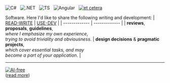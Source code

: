 ![C#](https://img.shields.io/badge/C%23-239120?style=for-the-badge&logo=c-sharp&logoColor=white)&nbsp;&nbsp;
![.NET](https://img.shields.io/badge/.NET-5C2D91?style=for-the-badge&logo=.net&logoColor=white)&nbsp;&nbsp;
![TS](https://img.shields.io/badge/TypeScript-007ACC?style=for-the-badge&logo=typescript&logoColor=white)&nbsp;&nbsp;
![Angular](https://img.shields.io/badge/Angular-DD0031?style=for-the-badge&logo=angular&logoColor=white)&nbsp;&nbsp;
[![et cetera](https://img.shields.io/badge/et-cetera-<COLOR>.svg)](https://shields.io/)

Software. Here I'd like to share the following writing and development:
| [READ-WRITE](../../../read-write/) | [USE-DEV](../../../use-dev) |
| ------------- | ------------- |
| **reviews**, **proposals**, **guidelines**,<br/>_where I emphasize my own experience_,<br/>_trying to avoid triviality and obviousness_.  | **design decisions** & **pragmatic projects**,<br/>_which cover essential tasks, and may_<br/>_become a part of your application_. |

___________________

[![AI-free](https://github.com/Kyriosity/read-write/blob/fea6d3f685c7aa90644139255ba1156428cadc1c/readme%2B/pencraft/readme%2B/_rsc/_img/AI-free.jpg)](https://github.com/Kyriosity/read-write/blob/27f9f2ea0c550084672a9e813ea9e5923de66bdc/readme%2B/pencraft/readme%2B/opuses/AI-hype.md)\
([read more](https://github.com/Kyriosity/read-write/blob/27f9f2ea0c550084672a9e813ea9e5923de66bdc/readme%2B/pencraft/readme%2B/opuses/AI-hype.md))

